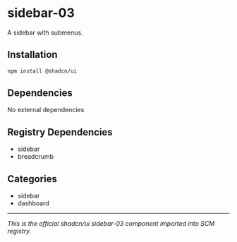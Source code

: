 # sidebar-03

A sidebar with submenus.

## Installation

```bash
npm install @shadcn/ui
```

## Dependencies

No external dependencies

## Registry Dependencies

- sidebar
- breadcrumb

## Categories

- sidebar
- dashboard

---

*This is the official shadcn/ui sidebar-03 component imported into SCM registry.*
